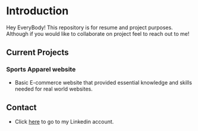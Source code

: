 # Introduction

Hey EveryBody! This repository is for resume and project purposes. Although if you would like
to collaborate on  project feel to reach out to me!

## Current Projects

### Sports Apparel website 
- Basic E-commerce website that provided essential knowledge and skills needed for real world websites.

## Contact
- Click [here](https://www.linkedin.com/in/carlos-santiago-b53967224/) to go to my Linkedin account.
